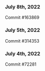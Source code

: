 ### July 8th, 2022

Commit #163869

### July 5th, 2022

Commit #314353


### July 4th, 2022

Commit #72281
